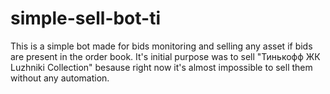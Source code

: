 # simple-sell-bot-ti
This is a simple bot made for bids monitoring and selling any asset if bids are present in the order book. It's initial purpose was to sell "Тинькофф ЖК Luzhniki Collection" besause right now it's almost impossible to sell them without any automation.
